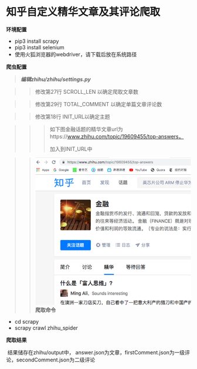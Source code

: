 # 知乎自定义精华文章及其评论爬取

**环境配置**

* pip3 install scrapy
* pip3 install selenium
* 使用火狐浏览器的webdriver，请下载后放在系统路径

**爬虫配置**

> ***编辑zhihu/zhihu/settings.py***

> > 修改第27行 SCROLL_LEN 以确定爬取文章数

> >修改第29行 TOTAL_COMMENT 以确定单篇文章评论数

> > 修改第18行 INIT_URL以确定主题

> > > 如下图金融话题的精华文章url为https://www.zhihu.com/topic/19609455/top-answers，
> > >
> > > 加入到INIT_URL中

> > ![image](https://github.com/heard1/ZhihuJinhua/blob/master/picture/1.png)
**爬取命令**
* cd scrapy
* scrapy crawl zhihu_spider

**爬取结果**

​	结果储存在zhihu/output中，
answer.json为文章，firstComment.json为一级评论，secondComment.json为二级评论


